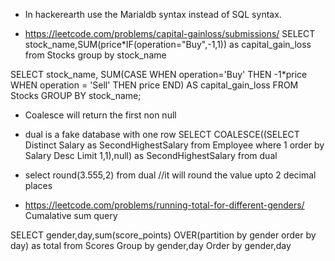 * In hackerearth use the Marialdb syntax instead of SQL syntax.


* https://leetcode.com/problems/capital-gainloss/submissions/
 SELECT stock_name,SUM(price*IF(operation="Buy",-1,1)) as capital_gain_loss from Stocks group by stock_name
 
 SELECT stock_name, SUM(CASE WHEN operation='Buy' THEN -1*price 
 WHEN operation = 'Sell' THEN price END) AS capital_gain_loss
 FROM Stocks
 GROUP BY stock_name;




* Coalesce will return the first non null
* dual is a fake database with one row
SELECT COALESCE((SELECT Distinct Salary as SecondHighestSalary from Employee where 1 order by Salary Desc Limit 1,1),null) as SecondHighestSalary from dual


* select round(3.555,2) from dual  //it will round the value upto 2 decimal places


* https://leetcode.com/problems/running-total-for-different-genders/   
Cumalative sum query

SELECT gender,day,sum(score_points) OVER(partition by gender order by day) as total from Scores Group by gender,day Order by gender,day
